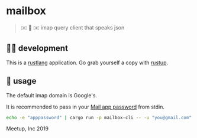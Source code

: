# mailbox

> ✉️ 💌 ✉️ imap query client that speaks json

## 👩‍🏭 development

This is a [rustlang](https://www.rust-lang.org/en-US/) application.
Go grab yourself a copy with [rustup](https://rustup.rs/).

## 🤸 usage

The default imap domain is Google's. 

It is recommended to pass in your [Mail app password](https://support.google.com/accounts/answer/185833?hl=en) from stdin.

```sh
echo -e "apppassword" | cargo run -p mailbox-cli -- -u "you@gmail.com" subject:lotto
```

Meetup, Inc 2019